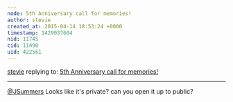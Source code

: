 ```yaml
---
node: 5th Anniversary call for memories!
author: stevie
created_at: 2015-04-14 18:53:24 +0000
timestamp: 1429037604
nid: 11745
cid: 11490
uid: 422561
---
```




[stevie](../profile/stevie) replying to: [5th Anniversary call for memories!](../notes/liz/04-06-2015/5th-anniversary-call-for-memories)

----
[@JSummers](/profile/JSummers) Looks like it's private? can you open it up to public?
